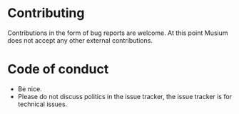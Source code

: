 # Contributing

Contributions in the form of bug reports are welcome. At this point Musium does
not accept any other external contributions.

# Code of conduct

 * Be nice.
 * Please do not discuss politics in the issue tracker,
   the issue tracker is for technical issues.
